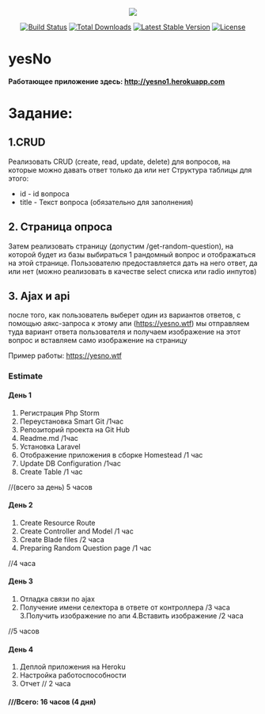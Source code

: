 <p align="center"><img src="https://laravel.com/assets/img/components/logo-laravel.svg"></p>

<p align="center">
<a href="https://travis-ci.org/laravel/framework"><img src="https://travis-ci.org/laravel/framework.svg" alt="Build Status"></a>
<a href="https://packagist.org/packages/laravel/framework"><img src="https://poser.pugx.org/laravel/framework/d/total.svg" alt="Total Downloads"></a>
<a href="https://packagist.org/packages/laravel/framework"><img src="https://poser.pugx.org/laravel/framework/v/stable.svg" alt="Latest Stable Version"></a>
<a href="https://packagist.org/packages/laravel/framework"><img src="https://poser.pugx.org/laravel/framework/license.svg" alt="License"></a>
</p>

# yesNo

#### Работающее приложение здесь: http://yesno1.herokuapp.com


# Задание: 

## 1.CRUD 
Реализовать CRUD (create, read, update, delete) для вопросов, на которые можно давать ответ только да или нет
Структура таблицы для этого:
* id - id вопроса
* title - Текст вопроса (обязательно для заполнения)


## 2. Страница опроса
Затем реализовать страницу (допустим /get-random-question), на которой будет из базы выбираться 1 рандомный вопрос и отображаться на этой странице. Пользователю предоставляется дать на него ответ, да или нет (можно реализовать в качестве select списка или radio инпутов)


## 3. Ajax и api 
после того, как пользователь выберет один из вариантов ответов, с помощью аякс-запроса к этому апи (https://yesno.wtf) мы отправляем туда вариант ответа пользователя и получаем изображение на этот вопрос и вставляем само изображение на страницу

Пример работы:
https://yesno.wtf


### Estimate

#### День 1

1. Регистрация  Php Storm
2. Переустановка Smart Git
/1час
3. Репозиторий проекта на Git Hub
4. Readme.md
/1час
5. Установка Laravel
6. Отображение приложения в сборке Homestead
/1 час
7. Update DB Configuration
/1час
8. Create Table
/1 час

//(всего за день) 5 часов

#### День 2

1. Create Resource Route
2. Create Controller and Model
/1 час
3. Create Blade files
/2 часа
4. Preparing Random Question page
/1 час

//4 часа

#### День 3

1. Отладка связи по ajax
2. Получение имени селектора в ответе от контроллера
/3 часа
3.Получить изображение по апи
4.Вставить изображение
/2 часа

//5 часов

#### День 4
1. Деплой приложения на Heroku
2. Настройка работоспособности
3. Отчет
// 2 часа

#### ///Всего: 16 часов (4 дня)
